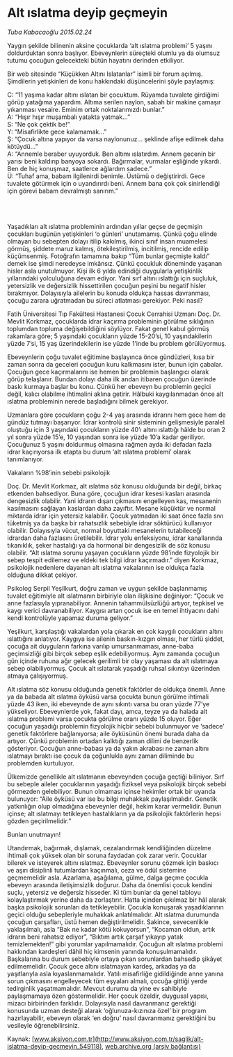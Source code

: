 # Alt ıslatma deyip geçmeyin

*Tuba Kabacaoğlu 2015.02.24*

<div class="pNewsDetailMainContent" itemprop="articleBody">
 <p>
  Yaygın şekilde bilinenin aksine çocuklarda ‘alt ıslatma problemi’ 5 yaşını doldurduktan sonra başlıyor. Ebeveynlerin süreçteki olumlu ya da olumsuz tutumu çocuğun gelecekteki bütün hayatını derinden etkiliyor.
 </p>
 <p>
  Bir web sitesinde “Küçükken Altını Islatanlar” isimli bir forum açılmış. Şimdilerin yetişkinleri de konu hakkındaki düşüncelerini şöyle paylaşmış:
 </p>
 <p>
  C: “11 yaşıma kadar altını ıslatan bir çocuktum. Rüyamda tuvalete girdiğimi görüp yatağıma yapardım. Altıma serilen naylon, sabah bir makine çamaşır yıkanması vesaire. Eminim ortak noktalarımızdı bunlar.”
  <br>
   A: “Hışır hışır muşambalı yatakta yatmak…”
   <br>
    S: “Ne çok çektik be!”
    <br>
     Y: “Misafirlikte gece kalamamak…”
     <br>
      Ş: “Çocuk altına yapıyor da varsa naylonunuz… şeklinde afişe edilmek daha kötüydü…”
      <br/>
      A: “Annemle beraber uyuyorduk. Ben altımı ıslatırdım. Annem gecenin bir yarısı beni kaldırıp banyoya sokardı. Bağırmalar, vurmalar eşliğinde yıkardı. Ben de hiç konuşmaz, saatlerce ağlardım sadece.”
      <br/>
      Ü: “Tuhaf ama, babam ilgilenirdi benimle. Üstümü o değiştirirdi. Gece tuvalete götürmek için o uyandırırdı beni. Annem bana çok çok sinirlendiği için görevi babam devralmıştı sanırım.”
     </br>
    </br>
   </br>
  </br>
 </p>
 <p>
  Yaşadıkları alt ıslatma probleminin ardından yıllar geçse de geçmişin çocukları bugünün yetişkinleri ‘o günleri’ unutamamış. Çünkü çoğu elinde olmayan bu sebepten dolayı itilip kakılmış, ikinci sınıf insan muamelesi görmüş, şiddete maruz kalmış, ötekileştirilmiş, incitilmiş, rencide edilip küçümsenmiş. Fotoğrafın tamamına bakıp “Tüm bunlar geçmişte kaldı” demek ise şimdi neredeyse imkânsız. Çünkü çocukluk döneminde yaşanan hisler asla unutulmuyor. Kişi ilk 6 yılda edindiği duygularla yetişkinlik yıllarındaki yolculuğuna devam ediyor. Yani sırf altını ıslattığı için suçluluk, yetersizlik ve değersizlik hissettirilen çocuğun peşini bu negatif hisler bırakmıyor. Dolayısıyla ailelerin bu konuda oldukça hassas davranması, çocuğu zarara uğratmadan bu süreci atlatması gerekiyor. Peki nasıl?
 </p>
 <p>
  Fatih Üniversitesi Tıp Fakültesi Hastanesi Çocuk Cerrahisi Uzmanı Doç. Dr. Mevlit Korkmaz, çocuklarda idrar kaçırma probleminin görülme sıklığının toplumdan topluma değişebildiğini söylüyor. Fakat genel kabul görmüş rakamlara göre; 5 yaşındaki çocukların yüzde 15-20’si, 10 yaşındakilerin yüzde 7’si, 15 yaş üzerindekilerin ise yüzde 1’inde bu problem görülüyormuş.
 </p>
 <p>
  Ebeveynlerin çoğu tuvalet eğitimine başlayınca önce gündüzleri, kısa bir zaman sonra da geceleri çocuğun kuru kalkmasını ister, bunun için çabalar. Çocuğun gece kaçırmalarını ise hemen bir problemin başlangıcı olarak görüp telaşlanır. Bundan dolayı daha ilk andan itibaren çocuğun üzerinde baskı kurmaya başlar bu konu. Çünkü her ebeveyn bu problemin geçici değil, kalıcı olabilme ihtimalini aklına getirir. Hâlbuki kaygılanmadan önce alt ıslatma probleminin nerede başladığını bilmek gerekiyor.
 </p>
 <p>
  Uzmanlara göre çocukların çoğu 2-4 yaş arasında idrarını hem gece hem de gündüz tutmayı başarıyor. İdrar kontrolü sinir sisteminin gelişmesiyle paralel oluştuğu için 3 yaşındaki çocukların yüzde 40’ı altını ıslattığı hâlde bu oran 2 yıl sonra yüzde 15’e, 10 yaşından sonra ise yüzde 10’a kadar geriliyor. Çocuğunuz 5 yaşını doldurmuş olmasına rağmen ayda iki defadan fazla idrar kaçırıyorsa ilk etapta bu durum ‘alt ıslatma problemi’ olarak tanımlanıyor.
 </p>
 <p>
  Vakaların %98’inin sebebi psikolojik
 </p>
 <p>
  Doç. Dr. Mevlit Korkmaz, alt ıslatma söz konusu olduğunda bir değil, birkaç etkenden bahsediyor. Buna göre, çocuğun idrar kesesi kasları arasında dengesizlik olabilir. Yani idrarın dışarı çıkmasını engelleyen kas, mesanenin kasılmasını sağlayan kaslardan daha zayıftır. Mesane küçüktür ve normal miktarda idrar için yetersiz kalabilir. Çocuk yatmadan iki saat önce fazla sıvı tüketmiş ya da başka bir rahatsızlık sebebiyle idrar söktürücü kullanıyor olabilir. Dolayısıyla vücut, normal boyuttaki mesanelerin tutabileceği idrardan daha fazlasını üretilebilir. İdrar yolu enfeksiyonu, idrar kanallarında tıkanıklık, şeker hastalığı ya da hormonal bir dengesizlik de söz konusu olabilir. “Alt ıslatma sorunu yaşayan çocukların yüzde 98’inde fizyolojik bir sebep tespit edilemez ve eldeki tek bilgi idrar kaçırmadır.” diyen Korkmaz, psikolojik nedenlere dayanan alt ıslatma vakalarının ise oldukça fazla olduğuna dikkat çekiyor.
 </p>
 <p>
  Psikolog Serpil Yeşilkurt, doğru zaman ve uygun şekilde başlanmamış tuvalet eğitimiyle alt ıslatmanın birbiriyle olan ilişkisine değiniyor: “Çocuk ve anne fazlasıyla yıpranabiliyor. Annenin tahammülsüzlüğü artıyor, tepkisel ve kaygı verici davranabiliyor. Kaygısı artan çocuk ise en temel ihtiyacını dahi kendi kontrolüyle yapamaz duruma geliyor.”
 </p>
 <p>
  Yeşilkurt, karşılaştığı vakalardan yola çıkarak en çok kaygılı çocukların altını ıslattığını anlatıyor. Kaygıya ise ailenin baskın-kızgın olması, her türlü şiddet, çocuğa ait duyguların farkına varılıp umursanmaması, anne-baba geçimsizliği gibi birçok sebep eşlik edebiliyormuş. Aynı zamanda çocuğun gün içinde ruhuna ağır gelecek gerilimli bir olay yaşaması da alt ıslatmaya sebep olabiliyormuş. Çocuk alt ıslatarak yaşadığı ruhsal sıkıntıyı üzerinden atmaya çalışıyormuş.
 </p>
 <p>
  Alt ıslatma söz konusu olduğunda genetik faktörler de oldukça önemli. Anne ya da babada alt ıslatma öyküsü varsa çocukta bunun görülme ihtimali yüzde 43 iken, iki ebeveynde de aynı sıkıntı varsa bu oran yüzde 77’ye yükseliyor. Ebeveynlerde yok, fakat dayı, amca, teyze ya da halada alt ıslatma problemi varsa çocukta görülme oranı yüzde 15 oluyor. Eğer çocuğun yaşadığı problemin fizyolojik hiçbir sebebi bulunmuyor ve ‘sadece’ genetik faktörlere bağlanıyorsa; aile öyküsünün önemi burada daha da artıyor. Çünkü problemin ortadan kalktığı zaman dilimi de benzerlik gösteriyor. Çocuğun anne-babası ya da yakın akrabası ne zaman altını ıslatmayı bıraktı ise çocuk da çoğunlukla aynı zaman diliminde bu problemden kurtuluyor.
 </p>
 <p>
  Ülkemizde genellikle alt ıslatmanın ebeveynden çocuğa geçtiği biliniyor. Sırf bu sebeple aileler çocuklarının yaşadığı fiziksel veya psikolojik birçok sebebi görmezden gelebiliyor. Bunun olmaması içinse hekimler ortak bir uyarıda bulunuyor: “Aile öyküsü var ise bu bilgi muhakkak paylaşılmalıdır. Genetik yatkınlığın olup olmadığına ebeveynler değil, hekim karar vermelidir. Bunun içinse; alt ıslatmayı tetikleyen hastalıkların ya da psikolojik faktörlerin hepsi gözden geçirilmelidir.”
 </p>
 <p>
  Bunları unutmayın!
 </p>
 <p>
  Utandırmak, bağırmak, dışlamak, cezalandırmak kendiliğinden düzelme ihtimali çok yüksek olan bir soruna faydadan çok zarar verir. Çocuklar bilerek ve isteyerek altını ıslatmaz. Ebeveynler sorunu çözmek için baskıcı ve aşırı disiplinli tutumlardan kaçınmalı, ceza ve ödül sistemine geçmemelidir asla. Azarlama, aşağılama, gülme, dalga geçme çocukla ebeveyn arasında iletişimsizlik doğurur. Daha da önemlisi çocuk kendini suçlu, yetersiz ve değersiz hisseder. Ki tüm bunlar da genel tabloyu kolaylaştırmak yerine daha da zorlaştırır. Hatta içinden çıkılmaz bir hâl alarak başka psikolojik sorunları da tetikleyebilir. Çocukla konuşarak yaşadıklarının geçici olduğu sebepleriyle muhakkak anlatılmalıdır. Alt ıslatma durumunda çocuğun çarşafları, üstü hemen değiştirilmelidir. Sakince, sevecenlikle yaklaşılmalı, asla “Bak ne kadar kötü kokuyorsun”, “Kocaman oldun, artık idrarın beni rahatsız ediyor”, “Bıktım artık çarşaf yıkayıp yatak temizlemekten!” gibi yorumlar yapılmamalıdır. Çocuğun alt ıslatma problemi hakkından kardeşleri dâhil hiç kimsenin yanında konuşulmamalıdır. Başkalarına bu durum sebebiyle ortaya çıkan sorunlardan bahsedip şikâyet edilmemelidir. Çocuk gece altını ıslatmayan kardeş, arkadaş ya da yaşıtlarıyla asla kıyaslanmamalıdır. Yatılı misafirliğe gidildiğinde anne yanına sorun çıkmasını engelleyecek tüm eşyaları almalı, çocuğa gittiği yerde tedirginlik yaşatmamalıdır. Mevcut durumu da yine ev sahibiyle paylaşmamaya özen göstermelidir. Her çocuk özeldir, duygusal yapısı, mizacı birbirinden farklıdır. Dolayısıyla nasıl davranmanız gerektiği konusunda uzman desteği alarak ‘oğlunuza-kızınıza özel’ bir program hazırlayabilir, ebeveyn olarak ‘en doğru’ nasıl davranmanız gerektiğini bu vesileyle öğrenebilirsiniz.
 </p>
</div>


Kaynak: [www.aksiyon.com.tr](http://www.aksiyon.com.tr/saglik/alt-islatma-deyip-gecmeyin_549118), [web.archive.org (arşiv bağlantısı)](http://web.archive.org/web/20150720023716/http://www.aksiyon.com.tr/saglik/alt-islatma-deyip-gecmeyin_549118)
